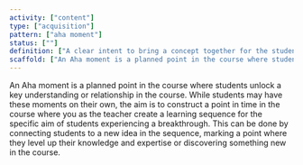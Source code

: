 ```yaml
---
activity: ["content"]
type: ["acquisition"]
pattern: ["aha moment"]
status: [""]
definition: ["A clear intent to bring a concept together for the student to connect all the dots. "]
scaffold: ["An Aha moment is a planned point in the course where students unlock a key understanding or relationship in the course. While students may have these moments on their own, the aim is to construct a point in time in the course where you as the teacher create a learning sequence for the specific aim of students experiencing a breakthrough. This can be done by connecting students to a new idea in the sequence, marking a point where they level up their knowledge and expertise or discovering something new in the course. "]
---
```


An Aha moment is a planned point in the course where students unlock a key understanding or relationship in the course. While students may have these moments on their own, the aim is to construct a point in time in the course where you as the teacher create a learning sequence for the specific aim of students experiencing a breakthrough. This can be done by connecting students to a new idea in the sequence, marking a point where they level up their knowledge and expertise or discovering something new in the course.
